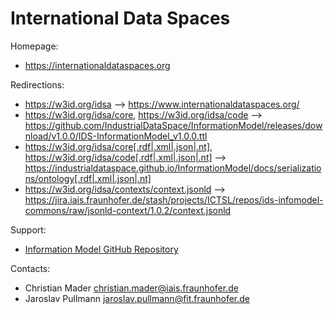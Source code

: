 International Data Spaces
=========================

Homepage:
* https://internationaldataspaces.org

Redirections:
* https://w3id.org/idsa --> https://www.internationaldataspaces.org/ 
* https://w3id.org/idsa/core, https://w3id.org/idsa/code --> https://github.com/IndustrialDataSpace/InformationModel/releases/download/v1.0.0/IDS-InformationModel_v1.0.0.ttl
* https://w3id.org/idsa/core[.rdf|.xml|.json|.nt], https://w3id.org/idsa/code[.rdf|.xml|.json|.nt] --> https://industrialdataspace.github.io/InformationModel/docs/serializations/ontology[.rdf|.xml|.json|.nt]
* https://w3id.org/idsa/contexts/context.jsonld --> https://jira.iais.fraunhofer.de/stash/projects/ICTSL/repos/ids-infomodel-commons/raw/jsonld-context/1.0.2/context.jsonld

Support:
* [Information Model GitHub Repository](https://github.com/IndustrialDataSpace/InformationModel)

Contacts: 
* Christian Mader <christian.mader@iais.fraunhofer.de>
* Jaroslav Pullmann <jaroslav.pullmann@fit.fraunhofer.de>
